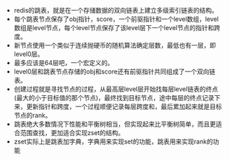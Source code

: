 - redis的跳表，就是在一个存储数据的双向链表上建立多级索引链表的结构。
- 每个跳表节点保存了obj指针，score，一个前驱指针和一个level数组，level数组是level节点，每个level节点保存了该level层下一个level节点的指针和跨度。
- 新节点使用一个类似于连续抛硬币的随机算法确定层数，最低也有一层，即level0层。
- 最多应该是64层吧，一个宏定义的。
- level0层和跳表节点存储的obj和score还有前驱指针共同组成了一个双向链表。
- 创建过程就是寻找节点的过程，从最高层level层开始找每层level链表的终点(最大的小于目标值的那个节点)，最终找到目标节点，途中每层的终点记录下来，更新指针和跨度，一个过程顺便记录每层跨度和，最后累加起来就是目标节点的rank。
- 跳表绝大多数情况下性能和平衡树相当，但实现起来比平衡树简单，而且更适合范围查找，更加适合实现zset的结构。
- zset实际上是跳表加字典，字典用来实现set的功能，跳表用来实现rank的功能